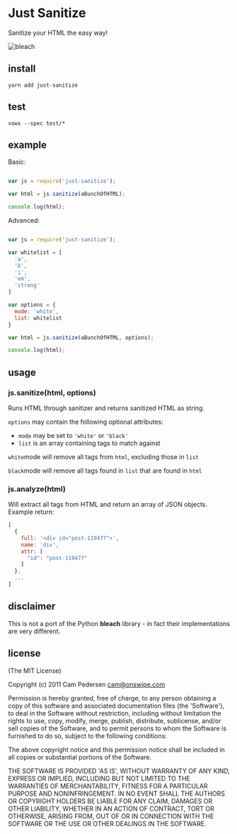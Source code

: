 # Just Sanitize 

Sanitize your HTML the easy way!

![bleach](http://i.imgur.com/9qSfd.png)

## install

    yarn add just-sanitize 

## test

    vows --spec test/*

## example

Basic:

````javascript

var js = require('just-sanitize');

var html = js.sanitize(aBunchOfHTML);

console.log(html);
````

Advanced:

````javascript

var js = require('just-sanitize');

var whitelist = [
  'a',
  'b',
  'i',
  'em',
  'strong'
]

var options = {
  mode: 'white',
  list: whitelist
}

var html = js.sanitize(aBunchOfHTML, options);

console.log(html);
````

## usage

### js.sanitize(html, options)

Runs HTML through sanitizer and returns sanitized HTML as string.

`options` may contain the following optional attributes:

*   `mode` may be set to `'white'` or `'black'`
*   `list` is an array containing tags to match against

`white`mode will remove all tags from `html`, excluding those in `list`

`black`mode will remove all tags found in `list` that are found in `html`

### js.analyze(html)

Will extract all tags from HTML and return an array of JSON objects. Example return:

````javascript
[
  {
    full: '<div id="post-119477">',
    name: 'div',
    attr: [
      "id": "post-119477"
    ]
  },
  ...
]
````

## disclaimer

This is not a port of the Python **bleach** library - in fact their implementations are very different.

## license

(The MIT License)

Copyright (c) 2011 Cam Pedersen <cam@onswipe.com>

Permission is hereby granted, free of charge, to any person obtaining a copy of this software and associated documentation files (the 'Software'), to deal in the Software without restriction, including without limitation the rights to use, copy, modify, merge, publish, distribute, sublicense, and/or sell copies of the Software, and to permit persons to whom the Software is furnished to do so, subject to the following conditions:

The above copyright notice and this permission notice shall be included in all copies or substantial portions of the Software.

THE SOFTWARE IS PROVIDED 'AS IS', WITHOUT WARRANTY OF ANY KIND, EXPRESS OR IMPLIED, INCLUDING BUT NOT LIMITED TO THE WARRANTIES OF MERCHANTABILITY, FITNESS FOR A PARTICULAR PURPOSE AND NONINFRINGEMENT. IN NO EVENT SHALL THE AUTHORS OR COPYRIGHT HOLDERS BE LIABLE FOR ANY CLAIM, DAMAGES OR OTHER LIABILITY, WHETHER IN AN ACTION OF CONTRACT, TORT OR OTHERWISE, ARISING FROM, OUT OF OR IN CONNECTION WITH THE SOFTWARE OR THE USE OR OTHER DEALINGS IN THE SOFTWARE.
